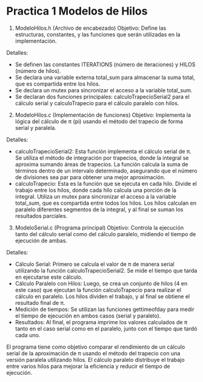 # Practica 1 Modelos de Hilos

1. ModeloHilos.h (Archivo de encabezado)
  Objetivo: Define las estructuras, constantes, y las funciones que serán utilizadas en la implementación.

Detalles:
- Se definen las constantes ITERATIONS (número de iteraciones) y HILOS (número de hilos).
- Se declara una variable externa total_sum para almacenar la suma total, que es compartida entre los hilos.
- Se declara un mutex para sincronizar el acceso a la variable total_sum.
- Se declaran dos funciones principales: calculoTrapecioSerial2 para el cálculo serial y calculoTrapecio para el cálculo paralelo con hilos.

2. ModeloHilos.c (Implementación de funciones)
  Objetivo: Implementa la lógica del cálculo de π (pi) usando el método del trapecio de forma serial y paralela.

Detalles:
- calculoTrapecioSerial2: Esta función implementa el cálculo serial de π. Se utiliza el método de integración por trapecios, donde la integral se aproxima sumando áreas de trapecios. La función calcula la suma de términos dentro de un intervalo determinado, asegurando que el número de divisiones sea par para obtener una mejor aproximación.
- calculoTrapecio: Esta es la función que se ejecuta en cada hilo. Divide el trabajo entre los hilos, donde cada hilo calcula una porción de la integral. Utiliza un mutex para sincronizar el acceso a la variable total_sum, que es compartida entre todos los hilos. Los hilos calculan en paralelo diferentes segmentos de la integral, y al final se suman los resultados parciales.

3. ModeloSerial.c (Programa principal)
  Objetivo: Controla la ejecución tanto del cálculo serial como del cálculo paralelo, midiendo el tiempo de ejecución de ambas.

Detalles:
- Cálculo Serial: Primero se calcula el valor de π de manera serial utilizando la función calculoTrapecioSerial2. Se mide el tiempo que tarda en ejecutarse este cálculo.
- Cálculo Paralelo con Hilos: Luego, se crea un conjunto de hilos (4 en este caso) que ejecutan la función calculoTrapecio para realizar el cálculo en paralelo. Los hilos dividen el trabajo, y al final se obtiene el resultado final de π.
- Medición de tiempos: Se utilizan las funciones gettimeofday para medir el tiempo de ejecución en ambos casos (serial y paralelo).
- Resultados: Al final, el programa imprime los valores calculados de π tanto en el caso serial como en el paralelo, junto con el tiempo que tardó cada uno.

El programa tiene como objetivo comparar el rendimiento de un cálculo serial de la aproximación de π usando el método del trapecio con una versión paralela utilizando hilos. 
El cálculo paralelo distribuye el trabajo entre varios hilos para mejorar la eficiencia y reducir el tiempo de ejecución.

